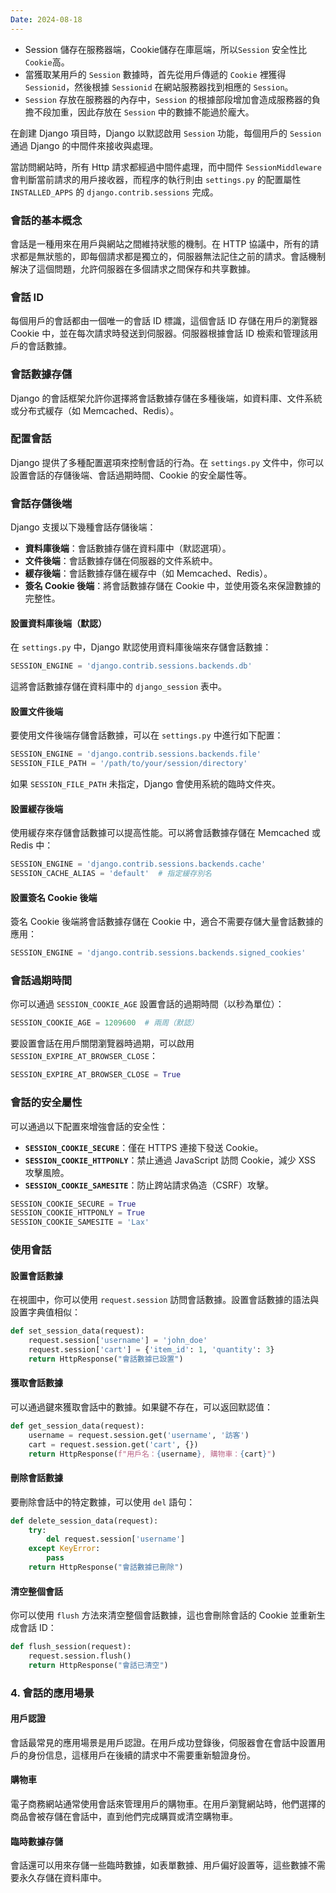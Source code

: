 ```yaml
---
Date: 2024-08-18
---
```

- Session 儲存在服務器端，Cookie儲存在庫扈端，所以`Session` 安全性比 `Cookie`高。
- 當獲取某用戶的 `Session` 數據時，首先從用戶傳遞的 `Cookie` 裡獲得 `Sessionid`，然後根據 `Sessionid` 在網站服務器找到相應的 `Session`。
- `Session` 存放在服務器的內存中，`Session` 的根據部段增加會造成服務器的負擔不段加重，因此存放在 `Session` 中的數據不能過於龐大。

在創建 Django 項目時，Django 以默認啟用 `Session` 功能，每個用戶的 `Session` 通過 Django 的中間件來接收與處理。

當訪問網站時，所有 Http 請求都經過中間件處理，而中間件 `SessionMiddleware` 會判斷當前請求的用戶接收器，而程序的執行則由 `settings.py` 的配置屬性 `INSTALLED_APPS` 的 `django.contrib.sessions` 完成。
### 會話的基本概念
會話是一種用來在用戶與網站之間維持狀態的機制。在 HTTP 協議中，所有的請求都是無狀態的，即每個請求都是獨立的，伺服器無法記住之前的請求。會話機制解決了這個問題，允許伺服器在多個請求之間保存和共享數據。
### 會話 ID
每個用戶的會話都由一個唯一的會話 ID 標識，這個會話 ID 存儲在用戶的瀏覽器 Cookie 中，並在每次請求時發送到伺服器。伺服器根據會話 ID 檢索和管理該用戶的會話數據。
### 會話數據存儲
Django 的會話框架允許你選擇將會話數據存儲在多種後端，如資料庫、文件系統或分布式緩存（如 Memcached、Redis）。
### 配置會話
Django 提供了多種配置選項來控制會話的行為。在 `settings.py` 文件中，你可以設置會話的存儲後端、會話過期時間、Cookie 的安全屬性等。
### 會話存儲後端
Django 支援以下幾種會話存儲後端：

- **資料庫後端**：會話數據存儲在資料庫中（默認選項）。
- **文件後端**：會話數據存儲在伺服器的文件系統中。
- **緩存後端**：會話數據存儲在緩存中（如 Memcached、Redis）。
- **簽名 Cookie 後端**：將會話數據存儲在 Cookie 中，並使用簽名來保證數據的完整性。

#### 設置資料庫後端（默認）
在 `settings.py` 中，Django 默認使用資料庫後端來存儲會話數據：

```python
SESSION_ENGINE = 'django.contrib.sessions.backends.db'
```

這將會話數據存儲在資料庫中的 `django_session` 表中。
#### 設置文件後端
要使用文件後端存儲會話數據，可以在 `settings.py` 中進行如下配置：

```python
SESSION_ENGINE = 'django.contrib.sessions.backends.file'
SESSION_FILE_PATH = '/path/to/your/session/directory'
```

如果 `SESSION_FILE_PATH` 未指定，Django 會使用系統的臨時文件夾。
#### 設置緩存後端
使用緩存來存儲會話數據可以提高性能。可以將會話數據存儲在 Memcached 或 Redis 中：
```python
SESSION_ENGINE = 'django.contrib.sessions.backends.cache'
SESSION_CACHE_ALIAS = 'default'  # 指定緩存別名
```
#### 設置簽名 Cookie 後端

簽名 Cookie 後端將會話數據存儲在 Cookie 中，適合不需要存儲大量會話數據的應用：

```python
SESSION_ENGINE = 'django.contrib.sessions.backends.signed_cookies'
```
### 會話過期時間
你可以通過 `SESSION_COOKIE_AGE` 設置會話的過期時間（以秒為單位）：
```python
SESSION_COOKIE_AGE = 1209600  # 兩周（默認）
```

要設置會話在用戶關閉瀏覽器時過期，可以啟用 `SESSION_EXPIRE_AT_BROWSER_CLOSE`：

```python
SESSION_EXPIRE_AT_BROWSER_CLOSE = True
```
### 會話的安全屬性
可以通過以下配置來增強會話的安全性：

- **`SESSION_COOKIE_SECURE`**：僅在 HTTPS 連接下發送 Cookie。
- **`SESSION_COOKIE_HTTPONLY`**：禁止通過 JavaScript 訪問 Cookie，減少 XSS 攻擊風險。
- **`SESSION_COOKIE_SAMESITE`**：防止跨站請求偽造（CSRF）攻擊。

```python
SESSION_COOKIE_SECURE = True
SESSION_COOKIE_HTTPONLY = True
SESSION_COOKIE_SAMESITE = 'Lax'
```
### 使用會話
#### 設置會話數據
在視圖中，你可以使用 `request.session` 訪問會話數據。設置會話數據的語法與設置字典值相似：

```python
def set_session_data(request):
    request.session['username'] = 'john_doe'
    request.session['cart'] = {'item_id': 1, 'quantity': 3}
    return HttpResponse("會話數據已設置")
```
#### 獲取會話數據
可以通過鍵來獲取會話中的數據。如果鍵不存在，可以返回默認值：

```python
def get_session_data(request):
    username = request.session.get('username', '訪客')
    cart = request.session.get('cart', {})
    return HttpResponse(f"用戶名：{username}, 購物車：{cart}")
```
#### 刪除會話數據
要刪除會話中的特定數據，可以使用 `del` 語句：

```python
def delete_session_data(request):
    try:
        del request.session['username']
    except KeyError:
        pass
    return HttpResponse("會話數據已刪除")
```
####  清空整個會話
你可以使用 `flush` 方法來清空整個會話數據，這也會刪除會話的 Cookie 並重新生成會話 ID：

```python
def flush_session(request):
    request.session.flush()
    return HttpResponse("會話已清空")
```
### 4. 會話的應用場景
#### 用戶認證
會話最常見的應用場景是用戶認證。在用戶成功登錄後，伺服器會在會話中設置用戶的身份信息，這樣用戶在後續的請求中不需要重新驗證身份。
#### 購物車
電子商務網站通常使用會話來管理用戶的購物車。在用戶瀏覽網站時，他們選擇的商品會被存儲在會話中，直到他們完成購買或清空購物車。
#### 臨時數據存儲
會話還可以用來存儲一些臨時數據，如表單數據、用戶偏好設置等，這些數據不需要永久存儲在資料庫中。